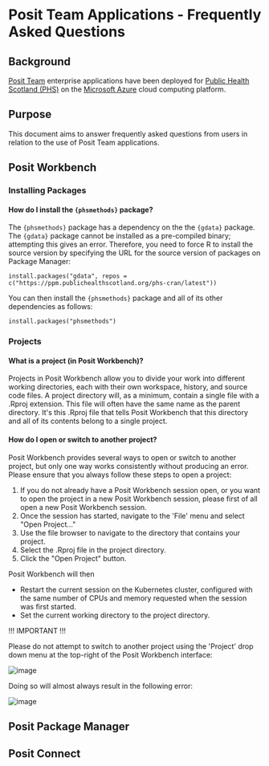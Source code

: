 # Posit Team Applications - Frequently Asked Questions

## Background

[Posit Team](https://posit.co/products/enterprise/team/) enterprise applications have been deployed for [Public Health Scotland (PHS)](https://publichealthscotland.scot/) on the [Microsoft Azure](https://azure.microsoft.com/en-gb/) cloud computing platform.

## Purpose

This document aims to answer frequently asked questions from users in relation to the use of Posit Team applications.

## Posit Workbench

### Installing Packages

#### How do I install the `{phsmethods}` package?

The `{phsmethods}` package has a dependency on the the `{gdata}` package.  The `{gdata}` package cannot be installed as a pre-compiled binary; attempting this gives an error.  Therefore, you need to force R to install the source version by specifying the URL for the source version of packages on Package Manager: 

```
install.packages("gdata", repos = c("https://ppm.publichealthscotland.org/phs-cran/latest"))
```

You can then install the `{phsmethods}` package and all of its other dependencies as follows:

```
install.packages("phsmethods")
```

### Projects

#### What is a project (in Posit Workbench)?

Projects in Posit Workbench allow you to divide your work into different working directories, each with their own workspace, history, and source code files.  A project directory will, as a minimum, contain a single file with a .Rproj extension.  This file will often have the same name as the parent directory.  It's this .Rproj file that tells Posit Workbench that this directory and all of its contents belong to a single project.

#### How do I open or switch to another project?

Posit Workbench provides several ways to open or switch to another project, but only one way works consistently without producing an error.  Please ensure that you always follow these steps to open a project:

1. If you do not already have a Posit Workbench session open, or you want to open the project in a new Posit Workbench session, please first of all open a new Posit Workbench session.
2. Once the session has started, navigate to the 'File' menu and select "Open Project..."
3. Use the file browser to navigate to the directory that contains your project.
4. Select the .Rproj file in the project directory.
5. Click the "Open Project" button.

Posit Workbench will then

* Restart the current session on the Kubernetes cluster, configured with the same number of CPUs and memory requested when the session was first started.
* Set the current working directory to the project directory.

!!! IMPORTANT !!!

Please do not attempt to switch to another project using the 'Project' drop down menu at the top-right of the Posit Workbench interface:

![image](https://user-images.githubusercontent.com/45657289/215759371-64028dc2-a02e-4779-91c9-6bacf1369244.png)

Doing so will almost always result in the following error:

![image](https://user-images.githubusercontent.com/45657289/215759609-fa3ecbd3-36fc-4985-8abe-bd05af07bba4.png)

## Posit Package Manager



## Posit Connect

